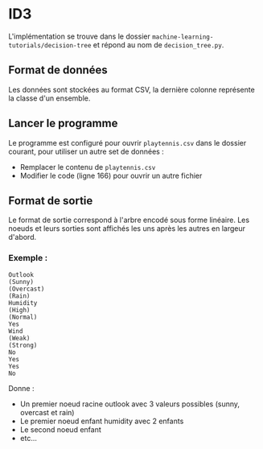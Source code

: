 # ID3

L'implémentation se trouve dans le dossier `machine-learning-tutorials/decision-tree` et répond au nom de `decision_tree.py`.

## Format de données

Les données sont stockées au format CSV, la dernière colonne représente la classe d'un ensemble.

## Lancer le programme
Le programme est configuré pour ouvrir `playtennis.csv` dans le dossier courant, pour utiliser un autre set de données :
- Remplacer le contenu de `playtennis.csv`
- Modifier le code (ligne 166) pour ouvrir un autre fichier

## Format de sortie
Le format de sortie correspond à l'arbre encodé sous forme linéaire. Les noeuds et leurs sorties sont affichés les uns après les autres en largeur d'abord.

### Exemple :

```
Outlook
(Sunny)
(Overcast)
(Rain)
Humidity
(High)
(Normal)
Yes
Wind
(Weak)
(Strong)
No
Yes
Yes
No
```

Donne :
- Un premier noeud racine outlook avec 3 valeurs possibles (sunny, overcast et rain)
- Le premier noeud enfant humidity avec 2 enfants
- Le second noeud enfant
- etc...